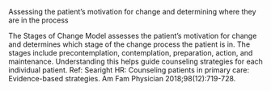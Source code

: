 Assessing the patient’s motivation for change and determining where they are in the process

The Stages of Change Model assesses the patient’s motivation for change and determines which stage of
the change process the patient is in. The stages include precontemplation, contemplation, preparation,
action, and maintenance. Understanding this helps guide counseling strategies for each individual patient.
Ref: Searight HR: Counseling patients in primary care: Evidence-based strategies. Am Fam Physician 2018;98(12):719-728.